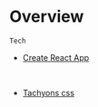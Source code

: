 # Overview

`Tech`

- [Create React App](https://github.com/facebook/create-react-app)
<br/>

- [Tachyons css](https://tachyons.io/docs/table-of-styles/)
